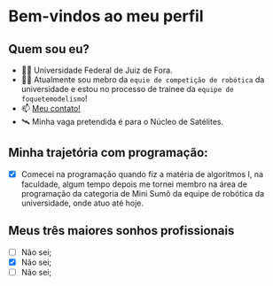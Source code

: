 # Bem-vindos ao meu perfil
<!-- Esse arquivo quando publicado em um repositório com o mesmo nome do seu perfil aparecerá na páginal inicial do seu perfil
Eu coloquei algumas ideias para voces completarem e vocês terão que adicionar mais uma seção de subtítulo e mais duas curiosidades sobre a vida de vocês-->
## Quem sou eu?
- 🧑‍🎓 Universidade Federal de Juiz de Fora.<!-- coloque onde vc estuda-->
- 🚀🤖 Atualmente sou mebro da `equie de competição de robótica` da universidade e estou no processo de trainee da `equipe de foquetemodelismo`!<!-- mostre que vc faz parte da supernova -->
- 📫 [Meu contato!](mailto:bon.rodrigo@estudante.ufjf.br)<!-- coloque seu e-mail por meio de um link -->
- 🛰️ Minha vaga pretendida é para o Núcleo de Satélites.

<!-- Coloque aqui mais um item na lista de aprensentação -->
## Minha trajetória com programação:
<!-- coloque aqui um testo bem curto sobre como vc começou a programar -->
- [x] Comecei na programação quando fiz a matéria de algoritmos I, na faculdade, algum tempo depois me tornei membro na área de programação da categoria de Mini Sumô da equipe de robótica da universidade, onde atuo até hoje.

## Meus três maiores sonhos profissionais
<!-- você vai ter que completar a sintaxe da lista ordenada para essa seção -->
- [ ] Não sei;
- [x] Não sei;
- [ ] Não sei;

<!-- Agora adiciona mais uma seção com um título secundário -->
